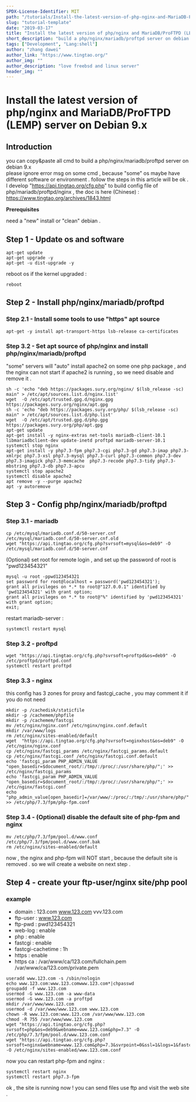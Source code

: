 ```yaml
---
SPDX-License-Identifier: MIT
path: "/tutorials/Install-the-latest-version-of-php-nginx-and-MariaDB-ProFTPD-(LEMP)-server-on-Debian-9.x"
slug: "tutorial-template"
date: "2019-03-17"
title: "Install the latest version of php/nginx and MariaDB/ProFTPD (LEMP) server on Debian 9.x"
short_description: "build a php/nginx/mariadb/proftpd server on debian 9.x"
tags: ["Development", "Lang:shell"]
author: "zhang dawei"
author_link: "https://www.tingtao.org/"
author_img: ""
author_description: "love freebsd and linux server"
header_img: ""
---
```


<!-- This where the actual tutorial begins, with the title: -->

# Install the latest version of php/nginx and MariaDB/ProFTPD (LEMP) server on Debian 9.x

## Introduction

you can copy&paste all cmd to build a php/nginx/mariadb/proftpd server on debian 9.x <br />
please ignore error msg on some cmd , because "some" os maybe have different software or environment . follow the steps in this article will be ok . <br />
I develop "https://api.tingtao.org/cfg.php" to build config file of php/mariadb/proftpd/nginx , the doc is here (Chinese) : https://www.tingtao.org/archives/1843.html <br />



**Prerequisites**

need a "new" install or "clean" debian .



## Step 1 - Update os and software

```shell
apt-get update
apt-get upgrade -y
apt-get -u dist-upgrade -y
```


reboot os if the kernel upgraded :

```shell
reboot
```

## Step 2 - Install php/nginx/mariadb/proftpd

### Step 2.1 - Install some tools to use "https" apt source

```shell
apt-get -y install apt-transport-https lsb-release ca-certificates
```

### Step 3.2 - Set apt source of php/nginx and install php/nginx/mariadb/proftpd

"some" servers will "auto" install apache2 on some one php package , and the nginx can not start if apache2 is running , so we need disable and remove it .

```shell
sh -c 'echo "deb https://packages.sury.org/nginx/ $(lsb_release -sc) main" > /etc/apt/sources.list.d/nginx.list'
wget  -O /etc/apt/trusted.gpg.d/nginx.gpg https://packages.sury.org/nginx/apt.gpg
sh -c 'echo "deb https://packages.sury.org/php/ $(lsb_release -sc) main" > /etc/apt/sources.list.d/php.list'
wget  -O /etc/apt/trusted.gpg.d/php.gpg https://packages.sury.org/php/apt.gpg
apt-get update
apt-get install -y nginx-extras net-tools mariadb-client-10.1 libmariadbclient-dev update-inetd proftpd mariadb-server-10.1 
systemctl stop nginx
apt-get install -y php7.3-fpm php7.3-cgi php7.3-gd php7.3-imap php7.3-xmlrpc php7.3-xsl php7.3-mysql php7.3-curl php7.3-common php7.3-dev php7.3-imagick php7.3-memcache  php7.3-recode php7.3-tidy php7.3-mbstring php7.3-db php7.3-apcu
systemctl stop apache2
systemctl disable apache2
apt remove -y --purge apache2
apt -y autoremove
```

## Step 3 - Config php/nginx/mariadb/proftpd

### Step 3.1 - mariadb

```shell
cp /etc/mysql/mariadb.conf.d/50-server.cnf /etc/mysql/mariadb.conf.d/50-server.cnf.old
wget "https://api.tingtao.org/cfg.php?svrsoft=mysql&os=deb9" -O /etc/mysql/mariadb.conf.d/50-server.cnf
```

(Optional) set root for remote login , and set up the password of root is "pwd123454321"


```shell
mysql -u root -ppwd123454321
set password for root@localhost = password('pwd123454321'); 
grant all privileges on *.* to root@"127.0.0.1" identified by 'pwd123454321' with grant option;
grant all privileges on *.* to root@"%" identified by 'pwd123454321' with grant option;
exit;
```

restart mariadb-server :

```shell
systemctl restart mysql
```

### Step 3.2 - proftpd

```shell
wget "https://api.tingtao.org/cfg.php?svrsoft=proftpd&os=deb9" -O /etc/proftpd/proftpd.conf
systemctl restart proftpd
```

### Step 3.3 - nginx

this config has 3 zones for proxy and fastcgi_cache , you may comment it if you do not need 

```shell
mkdir -p /cachedisk/staticfile
mkdir -p /cachemem/phpfile
mkdir -p /cachemem/fastcgi
mv /etc/nginx/nginx.conf /etc/nginx/nginx.conf.default
mkdir /var/www/logs
rm /etc/nginx/sites-enabled/default
wget  "https://api.tingtao.org/cfg.php?svrsoft=nginxhost&os=deb9" -O /etc/nginx/nginx.conf
cp /etc/nginx/fastcgi_params /etc/nginx/fastcgi_params.default
cp /etc/nginx/fastcgi.conf /etc/nginx/fastcgi.conf.default
echo 'fastcgi_param PHP_ADMIN_VALUE "open_basedir=$document_root/:/tmp/:/proc/:/usr/share/php/";' >> /etc/nginx/fastcgi_params
echo 'fastcgi_param PHP_ADMIN_VALUE "open_basedir=$document_root/:/tmp/:/proc/:/usr/share/php/";' >> /etc/nginx/fastcgi.conf
echo "php_admin_value[open_basedir]=/var/www/:/proc/:/tmp/:/usr/share/php/" >> /etc/php/7.3/fpm/php-fpm.conf
```

### Step 3.4 - (Optional) disable the default site of php-fpm and nginx

```shell
mv /etc/php/7.3/fpm/pool.d/www.conf /etc/php/7.3/fpm/pool.d/www.conf.bak
rm /etc/nginx/sites-enabled/default
```

now , the nginx and php-fpm will NOT start , because the default site is removed . so we will create a website on next step .

## Step 4 - create your ftp-user/nginx site/php pool

### example
* domain : 123.com www.123.com vvv.123.com <br />
* ftp-user : www.123.com <br />
* ftp-pwd : pwd123454321 <br />
* web-log : enable <br />
* php : enable <br />
* fastcgi : enable <br />
* fastcgi-cachetime : 1h <br />
* https : enable <br />
* https ca : /var/www/ca/123.com/fullchain.pem /var/www/ca/123.com/private.pem


```shell
useradd www.123.com -s /sbin/nologin
echo www.123.com:www.123.comwww.123.com*|chpasswd
groupadd -f www.123.com
usermod -G www.123.com -a www-data
usermod -G www.123.com -a proftpd
mkdir /var/www/www.123.com
usermod -d /var/www/www.123.com www.123.com
chown -R www.123.com:www.123.com /var/www/www.123.com
chmod -R 755 /var/www/www.123.com
wget "https://api.tingtao.org/cfg.php?svrsoft=php&os=deb9&webname=www.123.com&php=7.3" -O /etc/php/7.3/fpm/pool.d/www.123.com.conf 
wget "https://api.tingtao.org/cfg.php?svrsoft=nginx&webname=www.123.com&php=7.3&svrpoint=0&ssl=1&logs=1&fastcgi=1&domains=123.com,www.123.com,vvv.123.com&ssldirname=123.com&fastcgicachetime=1h" -O /etc/nginx/sites-enabled/www.123.com.conf
```

now you can restart php-fpm and nginx :

```shell
systemctl restart nginx
systemctl restart php7.3-fpm
```

ok , the site is running now ! you can send files use ftp and visit the web site .


